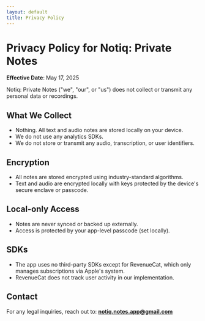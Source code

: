 ```yaml
---
layout: default
title: Privacy Policy
---
```


# Privacy Policy for Notiq: Private Notes

**Effective Date**: May 17, 2025

Notiq: Private Notes ("we", "our", or "us") does not collect or transmit any personal data or recordings.

## What We Collect
- Nothing. All text and audio notes are stored locally on your device.
- We do not use any analytics SDKs.
- We do not store or transmit any audio, transcription, or user identifiers.

## Encryption
- All notes are stored encrypted using industry-standard algorithms.
- Text and audio are encrypted locally with keys protected by the device's secure enclave or passcode.

## Local-only Access
- Notes are never synced or backed up externally.
- Access is protected by your app-level passcode (set locally).

## SDKs
- The app uses no third-party SDKs except for RevenueCat, which only manages subscriptions via Apple's system.
- RevenueCat does not track user activity in our implementation.


## Contact
For any legal inquiries, reach out to: **notiq.notes.app@gmail.com**
